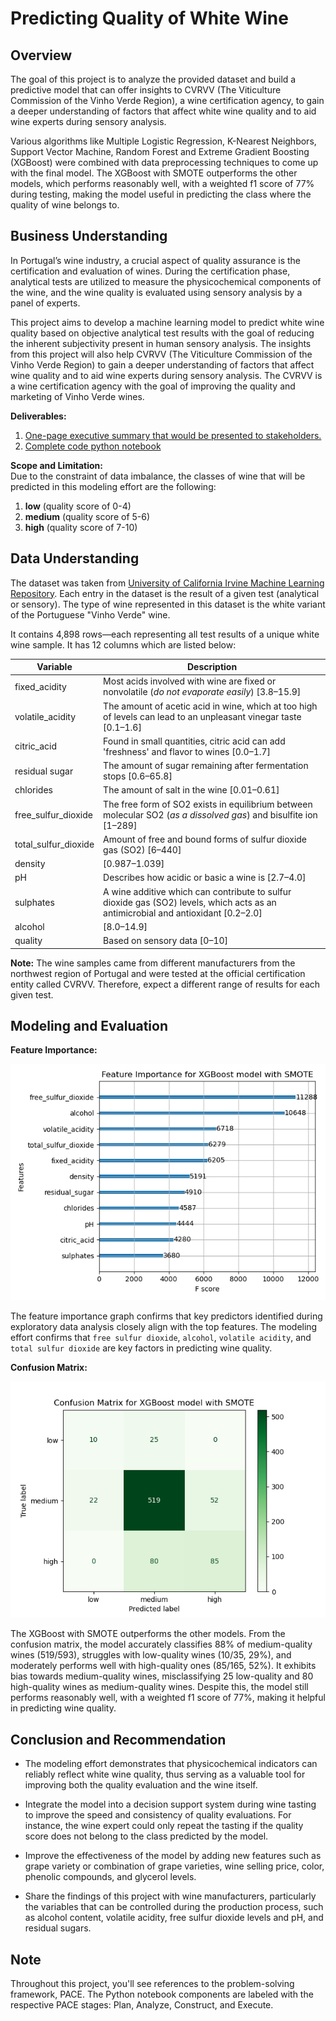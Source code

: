 # Predicting Quality of White Wine

## Overview
The goal of this project is to analyze the provided dataset and build a predictive model that can offer insights to CVRVV (The Viticulture Commission of the Vinho Verde Region), a wine certification agency, to gain a deeper understanding of factors that affect white wine quality and to aid wine experts during sensory analysis. 

Various algorithms like Multiple Logistic Regression, K-Nearest Neighbors, Support Vector Machine, Random Forest and Extreme Gradient Boosting (XGBoost) were combined with data preprocessing techniques to come up with the final model. The XGBoost with SMOTE outperforms the other models, which performs reasonably well, with a weighted f1 score of 77% during testing, making the model useful in predicting the class where the quality of wine belongs to. 


## Business Understanding
In Portugal’s wine industry, a crucial aspect of quality assurance is the certification and evaluation of wines. During the certification phase, analytical tests are utilized to measure the physicochemical components of the wine, and the wine quality is evaluated using sensory analysis by a panel of experts.  

This project aims to develop a machine learning model to predict white wine quality based on objective analytical test results with the goal of reducing the inherent subjectivity present in human sensory analysis. The insights from this project will also help CVRVV (The Viticulture Commission of the Vinho Verde Region) to gain a deeper understanding of factors that affect wine quality and to aid wine experts during sensory analysis. The CVRVV is a wine certification agency with the goal of improving the quality and marketing of Vinho Verde wines. 

**Deliverables:**
1. [One-page executive summary that would be presented to stakeholders.](https://docs.google.com/presentation/d/1oDFPnfKkoBjCuXTg55KydqY83c-4uBwVb0ZATAKvQlY/edit?usp=sharing)
2. [Complete code python notebook](https://github.com/je-marco/Wine-Quality-Prediction/blob/cc927f5e9b527f70a71bb0c84fea4cc1d8a1e180/wine_quality_prediction.ipynb)

**Scope and Limitation:**  
Due to the constraint of data imbalance, the classes of wine that will be predicted in this modeling effort are the following: 
1. **low** (quality score of 0-4)
2. **medium** (quality score of 5-6)
3. **high** (quality score of 7-10)


## Data Understanding
The dataset was taken from [University of California Irvine Machine Learning Repository](https://archive.ics.uci.edu/dataset/186/wine+quality). Each entry in the dataset is the result of a given test (analytical or sensory). The type of wine represented in this dataset is the white variant of the  Portuguese "Vinho Verde" wine.

It contains 4,898 rows&mdash;each representing all test results of a unique white wine sample. It has 12 columns which are listed below: 

  Variable  |Description |
-----|-----|
fixed_acidity|Most acids involved with wine are fixed or nonvolatile (*do not evaporate easily*) [3.8&ndash;15.9]|
volatile_acidity|The amount of acetic acid in wine, which at too high of levels can lead to an unpleasant vinegar taste [0.1&ndash;1.6]|
citric_acid|Found in small quantities, citric acid can add 'freshness' and flavor to wines [0.0&ndash;1.7]|
residual sugar|The amount of sugar remaining after fermentation stops [0.6&ndash;65.8]|
chlorides|The amount of salt in the wine [0.01&ndash;0.61]|
free_sulfur_dioxide|The free form of SO2 exists in equilibrium between molecular SO2 (*as a dissolved gas*) and bisulfite ion [1&ndash;289]|
total_sulfur_dioxide|Amount of free and bound forms of sulfur dioxide gas (SO2) [6&ndash;440]|
density|[0.987&ndash;1.039]|
pH|Describes how acidic or basic a wine is [2.7&ndash;4.0]|
sulphates|A wine additive which can contribute to sulfur dioxide gas (SO2) levels, which acts as an antimicrobial and antioxidant [0.2&ndash;2.0]|
alcohol|[8.0&ndash;14.9]|
quality|Based on sensory data [0&ndash;10]|


**Note:** The wine samples came from different manufacturers from the northwest region of Portugal and were tested at the official certification entity called CVRVV. Therefore, expect a different range of results for each given test. 


## Modeling and Evaluation

**Feature Importance:**

![feature_importance_plot](https://github.com/je-marco/Wine-Quality-Prediction/blob/cc927f5e9b527f70a71bb0c84fea4cc1d8a1e180/Feature%20Importance%20for%20XGBoost%20model%20with%20SMOTE%20final.png)

The feature importance graph confirms that key predictors identified during exploratory data analysis closely align with the top features. The modeling effort confirms that `free sulfur dioxide`, `alcohol`, `volatile acidity`, and `total sulfur dioxide` are key factors in predicting wine quality. 

**Confusion Matrix:**

![confusion_matrix](https://github.com/je-marco/Wine-Quality-Prediction/blob/cc080a5adb3ac80718d09fa92e06b5e2a2503587/Confusion%20Matrix%20for%20XGBoost%20model%20with%20SMOTE.png)

The XGBoost with SMOTE outperforms the other models. From the confusion matrix, the model accurately classifies 88% of medium-quality wines (519/593), struggles with low-quality wines (10/35, 29%), and moderately performs well with high-quality ones (85/165, 52%). It exhibits bias towards medium-quality wines, misclassifying 25 low-quality and 80 high-quality wines as medium-quality wines. Despite this, the model still performs reasonably well, with a weighted f1 score of 77%, making it helpful in predicting wine quality.


## Conclusion and Recommendation
* The modeling effort demonstrates that physicochemical indicators can reliably reflect white wine quality, thus serving as a valuable tool for improving both the quality evaluation and the wine itself.
  
* Integrate the model into a decision support system during wine tasting to improve the speed and consistency of quality evaluations. For instance, the wine expert could only repeat the tasting if the quality score does not belong to the class predicted by the model.

* Improve the effectiveness of the model by adding new features such as grape variety or combination of grape varieties, wine selling price, color, phenolic compounds, and glycerol levels.

* Share the findings of this project with wine manufacturers, particularly the variables that can be controlled during the production process, such as alcohol content, volatile acidity, free sulfur dioxide levels and pH,  and residual sugars. 
 
## Note
Throughout this project, you'll see references to the problem-solving framework, PACE. The Python notebook components are labeled with the respective PACE stages: Plan, Analyze, Construct, and Execute.

  
